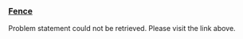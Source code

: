 <h3><a href="https://codeforces.com/contest/363/problem/B" target="_blank" rel="noopener noreferrer">Fence</a></h3>

Problem statement could not be retrieved. Please visit the link above.